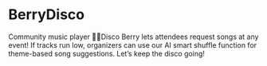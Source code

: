 # BerryDisco
 Community music player
🍓🪩Disco Berry lets attendees request songs at any event! If tracks run low, organizers can use our AI smart shuffle function for theme-based song suggestions. Let’s keep the disco going! 
